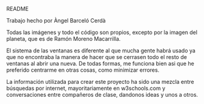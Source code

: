 README

Trabajo hecho por Àngel Barceló Cerdà

Todas las imágenes y todo el código son propios,
excepto por la imagen del planeta, que es de Ramón Moreno Macarrilla.

El sistema de las ventanas es diferente al que mucha gente habrá usado
ya que no encontraba la manera de hacer que se cerrasen todo el resto de
ventanas al abrir una nueva. De todas formas, me funciona bien asi que 
he preferido centrarme en otras cosas, como minimizar errores.

La información utilizada para crear este proyecto ha sido una mezcla entre
búsquedas por internet, mayoritariamente en w3schools.com y conversaciones
entre compañeros de clase, dandonos ideas y unos a otros.